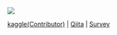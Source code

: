 <img src="https://github-readme-stats.vercel.app/api?username=TakeruEndo&show_icons=true&theme=tokyonight" />

[kaggle(Contributor)](https://www.kaggle.com/jooott) | [Qiita](https://qiita.com/jooot) | [Survey](https://takeruendo.github.io/paper-survey/)
